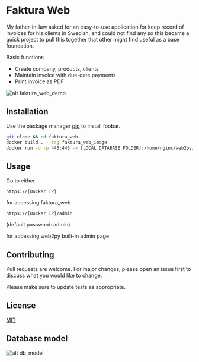 # Faktura Web

My father-in-law asked for an easy-to-use application for keep record of invoices for his clients in Swedish, and could not find any so this became a quick project to pull this together that other might find useful as a base foundation.

Basic functions
* Create company, products, clients
* Maintain invoice with due-date payments
* Print invoice as PDF

![alt faktura_web_demo](https://imgflip.com/gif/2qvlaa)

## Installation

Use the package manager [pip](https://pip.pypa.io/en/stable/) to install foobar.

```bash
git clone && cd faktura_web
docker build . --tag faktura_web_image
docker run -d -p 443:443 -v [LOCAL DATABASE FOLDER]:/home/nginx/web2py/applications/faktura_web/databases --name faktura_web_container faktura_web_image && sleep 5 && docker logs faktura_web_container
```

## Usage

Go to either

`https://[Docker IP]`
 
for accessing faktura_web 

`https://[Docker IP]/admin` 

(default password: admin) 

for accessing web2py built-in admin page

## Contributing
Pull requests are welcome. For major changes, please open an issue first to discuss what you would like to change.

Please make sure to update tests as appropriate.

## License
[MIT](https://choosealicense.com/licenses/mit/)


## Database model

![alt db_model](https://imgflip.com/gif/2qvmcb)